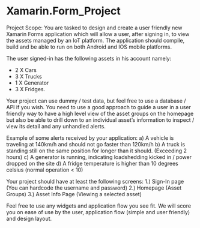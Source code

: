 # Xamarin.Form_Project

Project Scope:
You are tasked to design and create a user friendly new Xamarin Forms application which will allow a user, after signing in, to view the assets managed by an IoT 
platform. The application should compile, build and be able to run on both Android and IOS mobile platforms.

The user signed-in has the following assets in his account namely:
- 2 X Cars
- 3 X Trucks
- 1 X Generator
- 3 X Fridges.

Your project can use dummy / test data, but feel free to use a database / API if you wish. You need to use a good approach to guide a user in a user friendly 
way to have a high level view of the asset groups on the homepage but also be able to drill down to an individual asset’s information to inspect / view its 
detail and any unhandled alerts.

Example of some alerts received by your application:
a) A vehicle is traveling at 140km/h and should not go faster than 120km/h
b) A truck is standing still on the same position for longer than it should. (Exceeding 2 hours)
c) A generator is running, indicating loadshedding kicked in / power dropped on the site
d) A fridge temperature is higher than 10 degrees celsius (normal operation < 10)

Your project should have at least the following screens:
1.) Sign-In page (You can hardcode the username and password)
2.) Homepage (Asset Groups)
3.) Asset Info Page (Viewing a selected asset)

Feel free to use any widgets and application flow you see fit. We will score you on ease of use by the user, application flow (simple and user friendly) and
design layout.

